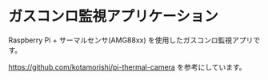 # ガスコンロ監視アプリケーション

Raspberry Pi + サーマルセンサ(AMG88xx) を使用したガスコンロ監視アプリです。

https://github.com/kotamorishi/pi-thermal-camera を参考にしています。
